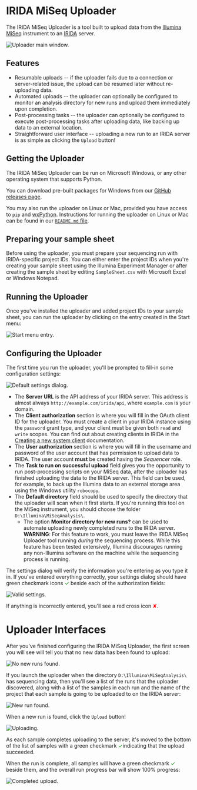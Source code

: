 # IRIDA MiSeq Uploader

The IRIDA MiSeq Uploader is a tool built to upload data from the [Illumina MiSeq](http://www.illumina.com/systems/miseq.html) instrument to an [IRIDA](http://irida.ca) server.

![Uploader main window.](images/uploader-main-window.png)

## Features
* Resumable uploads -- if the uploader fails due to a connection or server-related issue, the upload can be resumed later without re-uploading data.
* Automated uploads -- the uploader can optionally be configured to monitor an analysis directory for new runs and upload them immediately upon completion.
* Post-processing tasks -- the uploader can optionally be configured to execute post-processing tasks after uploading data, like backing up data to an external location.
* Straightforward user interface -- uploading a new run to an IRIDA server is as simple as clicking the `Upload` button!

## Getting the Uploader
The IRIDA MiSeq Uploader can be run on Microsoft Windows, or any other operating system that supports Python.

You can download pre-built packages for Windows from our [GitHub releases page](https://github.com/phac-nml/irida-miseq-uploader/releases/latest).

You may also run the uploader on Linux or Mac, provided you have access to `pip` and [wxPython](https://wxpython.org/). Instructions for running the uploader on Linux or Mac can be found in our [`README.md` file](https://github.com/phac-nml/irida-miseq-uploader/blob/master/README.md).

## Preparing your sample sheet
Before using the uploader, you must prepare your sequencing run with IRIDA-specific project IDs. You can either enter the project IDs when you're creating your sample sheet using the Illumina Experiment Manager or after creating the sample sheet by editing `SampleSheet.csv` with Microsoft Excel or Windows Notepad.

## Running the Uploader
Once you've installed the uploader and added project IDs to your sample sheet, you can run the uploader by clicking on the entry created in the Start menu:

![Start menu entry.](images/start-menu-entry.png)

## Configuring the Uploader

The first time you run the uploader, you'll be prompted to fill-in some configuration settings:

![Default settings dialog.](images/default-settings-dialog.png)

* The **Server URL** is the API address of your IRIDA server. This address is almost always `http://example.com/irida/api`, where `example.com` is your domain.
* The **Client authorization** section is where you will fill in the OAuth client ID for the uploader. You must create a client in your IRIDA instance using the `password` grant type, and your client must be given both `read` and `write` scopes. You can find out about creating clients in IRIDA in the [Creating a new system client](http://irida.corefacility.ca/documentation/user/administrator/#creating-a-new-system-client) documentation.
* The **User authorization** section is where you will fill in the username and password of the user account that has permission to upload data to IRIDA. The user account **must** be created having the *Sequencer* role.
* The **Task to run on successful upload** field gives you the opportunity to run post-processing scripts on your MiSeq data, after the uploader has finished uploading the data to the IRIDA server. This field can be used, for example, to back up the Illumina data to an external storage area using the Windows utility `robocopy`.
* The **Default directory** field should be used to specify the directory that the uploader will scan when it first starts. If you're running this tool on the MiSeq instrument, you should choose the folder `D:\Illumina\MiSeqAnalysis\`.
    * The option **Monitor directory for new runs?** can be used to automate uploading newly completed runs to the IRIDA server. **WARNING**: For this feature to work, you must leave the IRIDA MiSeq Uploader tool running *during* the sequencing process. While this feature has been tested extensively, Illumina discourages running any non-Illumina software on the machine while the sequencing process is running.

The settings dialog will verify the information you're entering as you type it in. If you've entered everything correctly, your settings dialog should have green checkmark icons <span style='color: green'>✓</span> beside each of the authorization fields:

![Valid settings.](images/valid-settings.png)

If anything is incorrectly entered, you'll see a red cross icon <span style='color: red'>✘</span>.

# Uploader Interfaces
After you've finished configuring the IRIDA MiSeq Uploader, the first screen you will see will tell you that no new data has been found to upload:

![No new runs found.](images/no-new-runs-found.png)

If you launch the uploader when the directory `D:\Illumina\MiSeqAnalysis\` has sequencing data, then you'll see a list of the runs that the uploader discovered, along with a list of the samples in each run and the name of the project that each sample is going to be uploaded to on the IRIDA server:

![New run found.](images/new-run-found.png)

When a new run is found, click the `Upload` button!

![Uploading.](images/uploading.png)

As each sample completes uploading to the server, it's moved to the bottom of the list of samples with a green checkmark <span style='color: green'>✓</span>indicating that the upload succeeded.

When the run is complete, all samples will have a green checkmark <span style='color: green'>✓</span> beside them, and the overall run progress bar will show 100% progress:

![Completed upload.](images/completed-upload.png)
